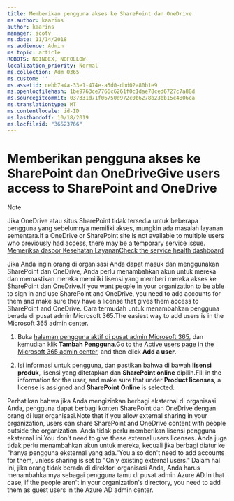 ```yaml
---
title: Memberikan pengguna akses ke SharePoint dan OneDrive
ms.author: kaarins
author: kaarins
manager: scotv
ms.date: 11/14/2018
ms.audience: Admin
ms.topic: article
ROBOTS: NOINDEX, NOFOLLOW
localization_priority: Normal
ms.collection: Adm_O365
ms.custom: ''
ms.assetid: cebb7a4a-33e1-474e-a5d0-dbd02a80b1e9
ms.openlocfilehash: 1be9763ce7766c6261f0c1dae78ced6727c7a88d
ms.sourcegitcommit: 037331d71f06750d972c0b6278b23bb15c4806ca
ms.translationtype: MT
ms.contentlocale: id-ID
ms.lasthandoff: 10/18/2019
ms.locfileid: "36523766"
---
```

# <a name="give-users-access-to-sharepoint-and-onedrive"></a><span data-ttu-id="4b122-102">Memberikan pengguna akses ke SharePoint dan OneDrive</span><span class="sxs-lookup"><span data-stu-id="4b122-102">Give users access to SharePoint and OneDrive</span></span>

> [!NOTE]
> <span data-ttu-id="4b122-103">Jika OneDrive atau situs SharePoint tidak tersedia untuk beberapa pengguna yang sebelumnya memiliki akses, mungkin ada masalah layanan sementara.</span><span class="sxs-lookup"><span data-stu-id="4b122-103">If a OneDrive or SharePoint site is not available to multiple users who previously had access, there may be a temporary service issue.</span></span> [<span data-ttu-id="4b122-104">Memeriksa dasbor Kesehatan Layanan</span><span class="sxs-lookup"><span data-stu-id="4b122-104">Check the service health dashboard</span></span>](https://portal.office.com/adminportal/home#/servicehealth)
  
<span data-ttu-id="4b122-105">Jika Anda ingin orang di organisasi Anda dapat masuk dan menggunakan SharePoint dan OneDrive, Anda perlu menambahkan akun untuk mereka dan memastikan mereka memiliki lisensi yang memberi mereka akses ke SharePoint dan OneDrive.</span><span class="sxs-lookup"><span data-stu-id="4b122-105">If you want people in your organization to be able to sign in and use SharePoint and OneDrive, you need to add accounts for them and make sure they have a license that gives them access to SharePoint and OneDrive.</span></span> <span data-ttu-id="4b122-106">Cara termudah untuk menambahkan pengguna berada di pusat admin Microsoft 365.</span><span class="sxs-lookup"><span data-stu-id="4b122-106">The easiest way to add users is in the Microsoft 365 admin center.</span></span>
  
1. <span data-ttu-id="4b122-107">Buka [halaman pengguna aktif di pusat admin Microsoft 365](https://portal.office.com/adminportal/home#/users), dan kemudian klik **Tambah Pengguna**.</span><span class="sxs-lookup"><span data-stu-id="4b122-107">Go to the [Active users page in the Microsoft 365 admin center](https://portal.office.com/adminportal/home#/users), and then click **Add a user**.</span></span>
    
2. <span data-ttu-id="4b122-108">Isi informasi untuk pengguna, dan pastikan bahwa di bawah **lisensi produk**, lisensi yang ditetapkan dan **SharePoint online** dipilih.</span><span class="sxs-lookup"><span data-stu-id="4b122-108">Fill in the information for the user, and make sure that under **Product licenses**, a license is assigned and **SharePoint Online** is selected.</span></span> 
    
<span data-ttu-id="4b122-109">Perhatikan bahwa jika Anda mengizinkan berbagi eksternal di organisasi Anda, pengguna dapat berbagi konten SharePoint dan OneDrive dengan orang di luar organisasi.</span><span class="sxs-lookup"><span data-stu-id="4b122-109">Note that if you allow external sharing in your organization, users can share SharePoint and OneDrive content with people outside the organization.</span></span> <span data-ttu-id="4b122-110">Anda tidak perlu memberikan lisensi pengguna eksternal ini.</span><span class="sxs-lookup"><span data-stu-id="4b122-110">You don't need to give these external users licenses.</span></span> <span data-ttu-id="4b122-111">Anda juga tidak perlu menambahkan akun untuk mereka, kecuali jika berbagi diatur ke "hanya pengguna eksternal yang ada."</span><span class="sxs-lookup"><span data-stu-id="4b122-111">You also don't need to add accounts for them, unless sharing is set to "Only existing external users."</span></span> <span data-ttu-id="4b122-112">Dalam hal ini, jika orang tidak berada di direktori organisasi Anda, Anda harus menambahkannya sebagai pengguna tamu di pusat admin Azure AD.</span><span class="sxs-lookup"><span data-stu-id="4b122-112">In that case, if the people aren't in your organization's directory, you need to add them as guest users in the Azure AD admin center.</span></span>
  

